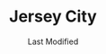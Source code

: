 ---
layout: location-page
date: Last Modified
description: "Local COVID-19 testing is available at Jersey City in Jersey City, New Jersey, USA."
permalink: "locations/new-jersey/jersey-city/jersey-city/"
tags:
  - locations
  - new-jersey
title: Jersey City
state: New Jersey
stateAbbr: NJ
hood: Jersey City
address: 575 Route 440 
city: Jersey City
zip: 07305
mapUrl: "http://maps.apple.com/?q=Jersey+City&address=575+Route+440,Jersey+City,New+Jersey,07305"
locationType: Walk-in
phone: 201-547-5535
website: https://covid19.nj.gov/locations?query=Testing+Centers&tabOrder=all%2CpromotedContent%2Clocations%2Cresources%2Cstatus%2CNJfaqs%2CAASfaqs%2Ccoronavirus
onlineBooking: undefined
closed: undefined
closedUpdate: April 14th, 2020
notes: "By appointment only. Local residents only."
days: Hours unknown
ctaMessage: Learn more
ctaUrl: "https://covid19.nj.gov/locations?query=Testing+Centers&tabOrder=all%2CpromotedContent%2Clocations%2Cresources%2Cstatus%2CNJfaqs%2CAASfaqs%2Ccoronavirus"
---